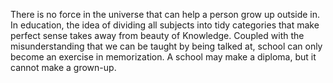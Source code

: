 There is no force in the universe that can help a person grow up outside
in. In education, the idea of dividing all subjects into tidy categories
that make perfect sense takes away from beauty of Knowledge. Coupled with
the misunderstanding that we can be taught by being talked at, school can
only become an exercise in memorization. A school may make a diploma, but
it cannot make a grown-up.